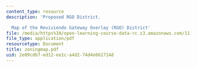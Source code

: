 ```yaml
---
content_type: resource
description: 'Proposed RGO District.

  Map of the Reviviendo Gateway Overlay (RGO) District'
file: /media/https%3A/open-learning-course-data-rc.s3.amazonaws.com/11-521-spatial-database-management-and-advanced-geographic-information-systems-spring-2003/2e09cdb7ed12ee1ca4d274d4e661714d_zoningmap.pdf
file_type: application/pdf
resourcetype: Document
title: zoningmap.pdf
uid: 2e09cdb7-ed12-ee1c-a4d2-74d4e661714d
---
```

